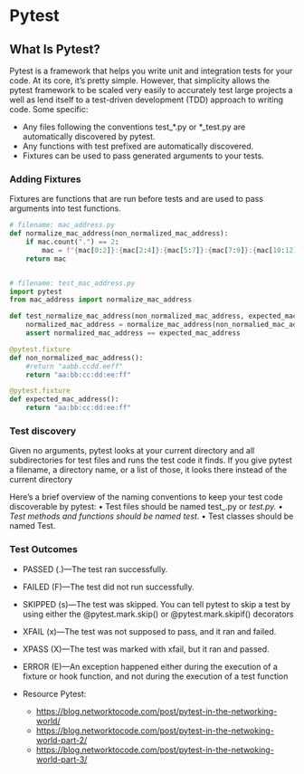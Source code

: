# Pytest

## What Is Pytest?

Pytest is a framework that helps you write unit and integration tests for your code. At its core, it’s pretty simple. However, that simplicity allows the pytest framework to be scaled very easily to accurately test large projects a well as lend itself to a test-driven development (TDD) approach to writing code. 
Some specific: 

- Any files following the conventions test_*.py or *_test.py are automatically discovered by pytest.
- Any functions with test prefixed are automatically discovered.
- Fixtures can be used to pass generated arguments to your tests.


### Adding Fixtures

Fixtures are functions that are run before tests and are used to pass arguments into test functions.

```python
# filename: mac_address.py
def normalize_mac_address(non_normalized_mac_address):
    if mac.count(".") == 2:
        mac = f"{mac[0:2]}:{mac[2:4]}:{mac[5:7]}:{mac[7:9]}:{mac[10:12]}:{mac[12:14]}"
    return mac

```


```python

# filename: test_mac_address.py 
import pytest
from mac_address import normalize_mac_address

def test_normalize_mac_address(non_normalized_mac_address, expected_mac_address):
    normalized_mac_address = normalize_mac_address(non_normalied_mac_address)
    assert normalized_mac_address == expected_mac_address

@pytest.fixture
def non_normalized_mac_address():
    #return "aabb.ccdd.eeff"
    return "aa:bb:cc:dd:ee:ff"

@pytest.fixture
def expected_mac_address():
    return "aa:bb:cc:dd:ee:ff"

```


### Test discovery

Given no arguments, pytest looks at your current directory and all subdirectories for test files and runs the test code it finds. If you give pytest a filename, a directory name, or a list of those, it looks there instead of the current directory

Here’s a brief overview of the naming conventions to keep your test code discoverable by pytest:
    • Test files should be named test_<something>.py or <something>_test.py. 
    • Test methods and functions should be named test_<something>. 
    • Test classes should be named Test<Something>.


### Test Outcomes

- PASSED (.)—The test ran successfully.
- FAILED (F)—The test did not run successfully.
- SKIPPED (s)—The test was skipped. You can tell pytest to skip a test by using either the @pytest.mark.skip() or @pytest.mark.skipif() decorators
- XFAIL (x)—The test was not supposed to pass, and it ran and failed.
- XPASS (X)—The test was marked with xfail, but it ran and passed.
- ERROR (E)—An exception happened either during the execution of a fixture or hook function, and not during the execution of a test function


- Resource Pytest: 
  - https://blog.networktocode.com/post/pytest-in-the-networking-world/
  - https://blog.networktocode.com/post/pytest-in-the-netwoking-world-part-2/
  - https://blog.networktocode.com/post/pytest-in-the-netwoking-world-part-3/

